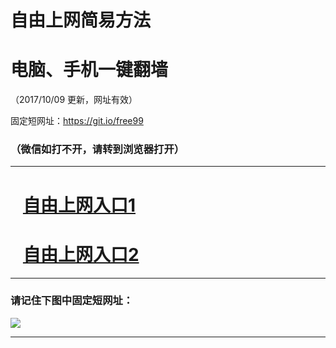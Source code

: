 ﻿# 自由上网简易方法

# 电脑、手机一键翻墙

（2017/10/09 更新，网址有效）

固定短网址：https://git.io/free99

### （微信如打不开，请转到浏览器打开）


***





# &nbsp;&nbsp; <a href="http://ft459423745.fwq-tz-1001.info/fwqtz01.html?t=10090018997 " target="_blank">自由上网入口1</a>
# &nbsp;&nbsp; <a href="http://ft3255326432.fwq-tz-1002.info/fwqtz02.html?t=100900114181 " target="_blank">自由上网入口2</a>
***

### 请记住下图中固定短网址：

<img src="https://s3-us-west-2.amazonaws.com/fwq-1001/yjfq-20170905okok.png" /> 


***

